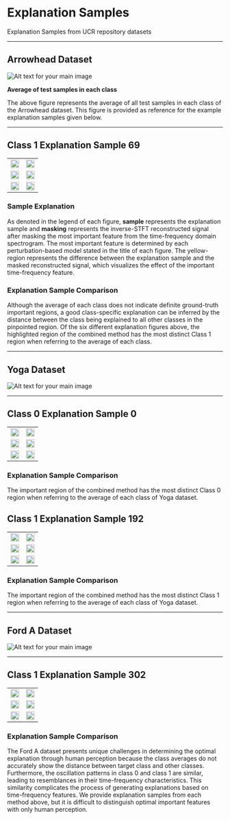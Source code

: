 # Explanation Samples

Explanation Samples from UCR repository datasets

---

## Arrowhead Dataset

![Alt text for your main image](Explanation_Samples/arrowhead/Avg.png)

**Average of test samples in each class**

The above figure represents the average of all test samples in each class of the Arrowhead dataset. This figure is provided as reference for the example explanation samples given below.   

---

## Class 1 Explanation Sample 69

<table>
  <tr>
    <td><img src="Explanation_Samples/arrowhead/combined_69.png" width="100%" /></td>
    <td><img src="Explanation_Samples/arrowhead/deletion_69.png" width="100%" /></td>
  </tr>
  <tr>
    <td><img src="Explanation_Samples/arrowhead/insertion_69.png" width="100%" /></td>
    <td><img src="Explanation_Samples/arrowhead/lime_69.png" width="100%" /></td>
  </tr>
  <tr>
    <td><img src="Explanation_Samples/arrowhead/shap_69.png" width="100%" /></td>
    <td><img src="Explanation_Samples/arrowhead/rise_69.png" width="100%" /></td>
  </tr>
</table>

### Sample Explanation  

As denoted in the legend of each figure, **sample** represents the explanation sample and **masking** represents the inverse-STFT reconstructed signal after masking the most important feature from the time-frequency domain spectrogram. The most important feature is determined by each perturbation-based model stated in the title of each figure. The yellow-region represents the difference between the explanation sample and the masked reconstructed signal, which visualizes the effect of the important time-frequency feature.       

### Explanation Sample Comparison  

Although the average of each class does not indicate definite ground-truth important regions, a good class-specific explanation can be inferred by the distance between the class being explained to all other classes in the pinpointed region. Of the six different explanation figures above, the highlighted region of the combined method has the most distinct Class 1 region when referring to the average of each class. 

---

## Yoga Dataset

![Alt text for your main image](Explanation_Samples/yoga/Avg.png)

---

## Class 0 Explanation Sample 0

<table>
  <tr>
    <td><img src="Explanation_Samples/yoga/combined_0.png" width="100%" /></td>
    <td><img src="Explanation_Samples/yoga/deletion_0.png" width="100%" /></td>
  </tr>
  <tr>
    <td><img src="Explanation_Samples/yoga/insertion_0.png" width="100%" /></td>
    <td><img src="Explanation_Samples/yoga/lime_0.png" width="100%" /></td>
  </tr>
  <tr>
    <td><img src="Explanation_Samples/yoga/shap_0.png" width="100%" /></td>
    <td><img src="Explanation_Samples/yoga/rise_0.png" width="100%" /></td>
  </tr>
</table>

### Explanation Sample Comparison  

The important region of the combined method has the most distinct Class 0 region when referring to the average of each class of Yoga dataset.


## Class 1 Explanation Sample 192

<table>
  <tr>
    <td><img src="Explanation_Samples/yoga/combined_192.png" width="100%" /></td>
    <td><img src="Explanation_Samples/yoga/deletion_192.png" width="100%" /></td>
  </tr>
  <tr>
    <td><img src="Explanation_Samples/yoga/insertion_192.png" width="100%" /></td>
    <td><img src="Explanation_Samples/yoga/lime_192.png" width="100%" /></td>
  </tr>
  <tr>
    <td><img src="Explanation_Samples/yoga/shap_192.png" width="100%" /></td>
    <td><img src="Explanation_Samples/yoga/rise_192.png" width="100%" /></td>
  </tr>
</table>

### Explanation Sample Comparison  

The important region of the combined method has the most distinct Class 1 region when referring to the average of each class of Yoga dataset.

---

## Ford A Dataset

![Alt text for your main image](Explanation_Samples/forda/Avg.png)

---

## Class 1 Explanation Sample 302

<table>
  <tr>
    <td><img src="Explanation_Samples/forda/combined_302.png" width="100%" /></td>
    <td><img src="Explanation_Samples/forda/deletion_302.png" width="100%" /></td>
  </tr>
  <tr>
    <td><img src="Explanation_Samples/forda/insertion_302.png" width="100%" /></td>
    <td><img src="Explanation_Samples/forda/lime_302.png" width="100%" /></td>
  </tr>
  <tr>
    <td><img src="Explanation_Samples/forda/shap_302.png" width="100%" /></td>
    <td><img src="Explanation_Samples/forda/rise_302.png" width="100%" /></td>
  </tr>
</table>

### Explanation Sample Comparison  

The Ford A dataset presents unique challenges in determining the optimal explanation through human perception because the class averages do not accurately show the distance between target class and other classes. Furthermore, the oscillation patterns in class 0 and class 1 are similar, leading to resemblances in their time-frequency characteristics. This similarity complicates the process of generating explanations based on time-frequency features. We provide explanation samples from each method above, but it is difficult to distinguish optimal important features with only human perception.   
